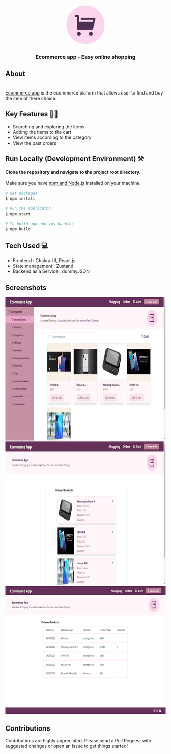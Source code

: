 <h1 align="center">
    <img src="src/app-images/logo.svg" width=120px/>
</h1>
<h3 align="center">
    <b>Ecommerce app - Easy online shopping</b>
</h3>

## About

<h1></h1>

[Ecommerce app](https://event-trace.vercel.app/home) is the ecommerce plaform that allows user to find and buy the item of there choice.

## Key Features 🧑‍💻

- Searching and exploring the items
- Adding the items to the cart
- View items according to the category
- View the past orders

## Run Locally (Development Environment) ⚒️

#### Clone the repository and navigate to the project root directory.

Make sure you have [npm and Node.js](https://docs.npmjs.com/downloading-and-installing-node-js-and-npm) installed on your machine.

```bash
# Get packages
$ npm install
```

```bash
# Run the applicaton
$ npm start
```

```bash
# To build apk and ios bundle:
$ npm build
```

## Tech Used 💻

- Frontend : Chakra UI, React.js
- State management : Zustand
- Backend as a Service : dummyJSON

## Screenshots

<div align="center">
  <img src="src/app-images/screenshot/shopping.png" height=450 />
  <img src="src/app-images/screenshot/cart.png" height=450 />
  <img src="src/app-images/screenshot/orders.png" height=400 />
</div>

## Contributions

Contributions are highly appreciated. Please send a Pull Request with suggested changes or open an Issue to get things started!
